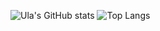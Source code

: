 <!--
**Ash-Hatmail/Ash-Hatmail** is a ✨ _special_ ✨ repository because its `README.md` (this file) appears on your GitHub profile.

Here are some ideas to get you started:

- 🔭 I’m currently working on ...
- 🌱 I’m currently learning ...
- 👯 I’m looking to collaborate on ...
- 🤔 I’m looking for help with ...
- 💬 Ask me about ...
- 📫 How to reach me: ...
- 😄 Pronouns: ...
- ⚡ Fun fact: ...
-->
![Ula's GitHub stats](https://github-readme-stats.vercel.app/api?username=Ash-Hatmail&show_icons=true&theme=transparent)
![Top Langs](https://github-readme-stats.vercel.app/api/top-langs/?username=Ash-Hatmail&size_weight=0.5&count_weight=0.5)
